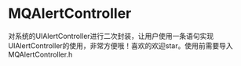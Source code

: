 # MQAlertController
对系统的UIAlertController进行二次封装，让用户使用一条语句实现UIAlertController的使用，非常方便哦！喜欢的欢迎star。使用前需要导入MQAlertController.h
